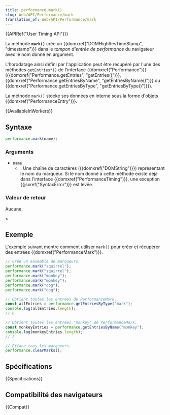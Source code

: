 ```yaml
---
title: performance.mark()
slug: Web/API/Performance/mark
translation_of: Web/API/Performance/mark
---
```


{{APIRef("User Timing API")}}

La méthode **`mark()`** crée un {{domxref("DOMHighResTimeStamp", "timestamp")}} dans le _tampon d'entrée de performance_ du navigateur avec le nom donné en argument.

L'horodatage ainsi défini par l'application peut être récupéré par l'une des méthodes `getEntries*()` de l'interface {{domxref("Performance")}} ({{domxref("Performance.getEntries", "getEntries()")}}, {{domxref("Performance.getEntriesByName", "getEntriesByName()")}} ou {{domxref("Performance.getEntriesByType", "getEntriesByType()")}}).

La méthode `mark()` stocke ses données en interne sous la forme d'objets {{domxref("PerformanceEntry")}}.

{{AvailableInWorkers}}

## Syntaxe

```js
performance.mark(name);
```

### Arguments

- `name`
  - : Une chaîne de caractères ({{domxref("DOMString")}}) représentant le nom du marqueur. Si le nom donné à cette méthode existe déjà dans l'interface {{domxref("PerformanceTiming")}}, une exception {{jsxref("SyntaxError")}} est levée.

### Valeur de retour

Aucune.

\>

## Exemple

L'exemple suivant montre comment utiliser `mark()` pour créer et récupérer des entrées {{domxref("PerformanceMark")}}.

```js
// Crée un ensemble de marqueurs.
performance.mark("squirrel");
performance.mark("squirrel");
performance.mark("monkey");
performance.mark("monkey");
performance.mark("dog");
performance.mark("dog");

// Obtient toutes les entrées de PerformanceMark.
const allEntries = performance.getEntriesByType("mark");
console.log(allEntries.length);
// 6

// Obtient toutes les entrées "monkey" de PerformanceMark.
const monkeyEntries = performance.getEntriesByName("monkey");
console.log(monkeyEntries.length);
// 2

// Efface tous les marqueurs.
performance.clearMarks();
```

## Spécifications

{{Specifications}}

## Compatibilité des navigateurs

{{Compat}}
